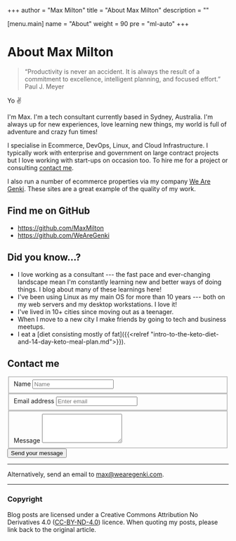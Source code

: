 +++
author      = "Max Milton"
title       = "About Max Milton"
description = ""

[menu.main]
  name   = "About"
  weight = 90
  pre    = "ml-auto"
+++

# About Max Milton

<blockquote class="blockquote-plain bg-primary text-white">
  &ldquo;Productivity is never an accident. It is always the result of a commitment to excellence, intelligent planning, and focused effort.&rdquo;
  <footer class="blockquote-footer blockquote-plain-footer">Paul J. Meyer</footer>
</blockquote>

Yo ✌

I'm Max. I'm a tech consultant currently based in Sydney, Australia. I'm always up for new experiences, love learning new things, my world is full of adventure and crazy fun times!

I specialise in Ecommerce, DevOps, Linux, and Cloud Infrastructure. I typically work with enterprise and government on large contract projects but I love working with start-ups on occasion too. To hire me for a project or consulting [contact me](#contact-me).

I also run a number of ecommerce properties via my company <a href="https://wearegenki.com" target="_blank">We Are Genki</a>. These sites are a great example of the quality of my work.


## Find me on GitHub

* https://github.com/MaxMilton
* https://github.com/WeAreGenki

## Did you know...?

* I love working as a consultant --- the fast pace and ever-changing landscape mean I'm constantly learning new and better ways of doing things. I blog about many of these learnings here!
* I've been using Linux as my main OS for more than 10 years --- both on my web servers and my desktop workstations. I love it!
* I've lived in 10+ cities since moving out as a teenager.
* When I move to a new city I make friends by going to tech and business meetups.
* I eat a [diet consisting mostly of fat]({{<relref "intro-to-the-keto-diet-and-14-day-keto-meal-plan.md">}}).

## Contact me

<div class="row">
  <form class="col-12 col-md-9" action="https://docs.google.com/a/wearegenki.com/forms/d/1viSY2eAr1kZ9cIf7vTwQpWaB4Zoix7xPnsbhTUcZrTw/formResponse" method="POST" target="_self" target="_blank">
    <fieldset class="form-group">
    <label for="name">Name</label>
    <input type="text" class="form-control" id="name" name="entry.662797564" placeholder="Name">
    </fieldset>
    <fieldset class="form-group">
      <label for="email">Email address</label>
      <input type="email" class="form-control" id="email" name="entry.1672368430" placeholder="Enter email">
    </fieldset>
    <fieldset class="form-group">
      <label for="message">Message</label>
      <textarea class="form-control" id="message" name="entry.1191009931" rows="4"></textarea>
    </fieldset>
    <button type="submit" class="btn btn-primary">Send your message</button>
  </form>
</div>

-----

Alternatively, send an email to <a href="mailto:max@wearegenki.com">max@wearegenki.com</a>.

-----

### Copyright

Blog posts are licensed under a Creative Commons Attribution No Derivatives 4.0 ([CC-BY-ND-4.0](https://creativecommons.org/licenses/by-nd/4.0/)) licence. When quoting my posts, please link back to the original article.

